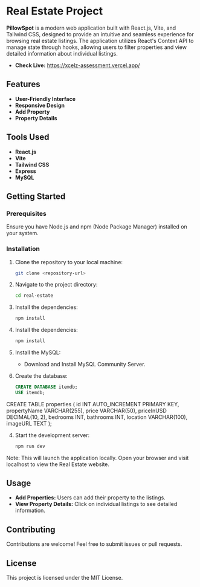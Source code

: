 # Real Estate Project

**PillowSpot** is a modern web application built with React.js, Vite, and Tailwind CSS, designed to provide an intuitive and seamless experience for browsing real estate listings. The application utilizes React's Context API to manage state through hooks, allowing users to filter properties and view detailed information about individual listings.

- **Check Live:** https://xcelz-assessment.vercel.app/

## Features

- **User-Friendly Interface**
- **Responsive Design**
- **Add Property**
- **Property Details**

## Tools Used

- **React.js**
- **Vite**
- **Tailwind CSS**
- **Express**
- **MySQL**

## Getting Started

### Prerequisites

Ensure you have Node.js and npm (Node Package Manager) installed on your system.

### Installation

1. Clone the repository to your local machine:

   ```bash
   git clone <repository-url>

2. Navigate to the project directory:

   ```bash
   cd real-estate
   
3. Install the dependencies:

   ```bash
   npm install

3. Install the dependencies:

   ```bash
   npm install

4. Install the MySQL:

   - Download and Install MySQL Community Server.

5. Create the database:

   ```sql
   CREATE DATABASE itemdb;
   USE itemdb;

  CREATE TABLE properties (
  id INT AUTO_INCREMENT PRIMARY KEY,
  propertyName VARCHAR(255),
  price VARCHAR(50),
  priceInUSD DECIMAL(10, 2),
  bedrooms INT,
  bathrooms INT,
  location VARCHAR(100),
  imageURL TEXT
);

4. Start the development server:

   ```bash
   npm run dev

Note: This will launch the application locally. Open your browser and visit localhost to view the Real Estate website.

## Usage

- **Add Properties:** Users can add their property to the listings.
- **View Property Details:** Click on individual listings to see detailed information.

## Contributing
Contributions are welcome! Feel free to submit issues or pull requests.

## License
This project is licensed under the MIT License.
